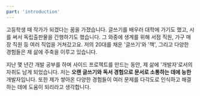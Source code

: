 ```yaml
---
part: 'introduction'
---
```

고등학생 때 작가가 되겠다는 꿈을 가졌습니다. 글쓰기를 배우러 대학에 가기도 했고, 시를 써서 독립출판물을 간행하기도 했습니다. 그 와중에 생계를 위해 서점 직원, 가구 매장 직원 등 여러 직업을 거쳐갔고요. 저의 20대를 채운 '글쓰기'와 '책', 그리고 다양한 경험들은 제 삶에 주축을 이루고 있습니다.

지난 몇 년간 개발 공부를 하며 사이드 프로젝트를 만드는 동안, 제 삶에 '개발자'로서의 자취도 남게 되었습니다. 저는 **오랜 글쓰기와 독서 경험으로 문서로 소통하는 데에 능한** 개발자입니다. 또한 제가 쌓아온 다양한 경험들이 여러 문제를 다각도로 인식하고 해결하는 데에 도움이 되리라고 생각합니다.